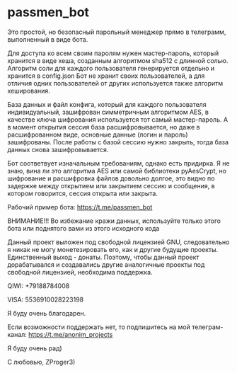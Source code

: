 # passmen_bot

Это простой, но безопасный парольный менеджер прямо в телеграмм, выполненный в виде бота.

Для доступа ко всем своим паролям нужен мастер-пароль, который хранится в виде хеша, созданным алгоритмом sha512 с длинной солью.
Алгоритм соли для каждого пользователя генерируется отдельно и хранится в config.json
Бот не хранит своих пользователей, а для отличия одних пользователей от других используется также алгоритм хеширования.

База данных и файл конфига, который для каждого пользователя индивидуальный, зашифрован симметричным алгоритмом AES, в качестве ключа шифрования используется тот самый мастер-пароль.
А в момент открытия сессия база расшифровывается, но даже в расшифрованном виде, основные данные (логин и пароль) зашифрованы.
После работы с базой сессию нужно закрыть, тогда база данных снова зашифровывается.

Бот соответвует изначальным требованиям, однако есть придирка. Я не знаю, вина ли это алгоритма AES или самой библиотеки pyAesCrypt, но шифрование и расшифровка файлов довольно долгое, это видно по задержке между открытием или закрытием сессию и сообщения, в котором говорится, сессия открыта или закрыта.


Рабочий пример бота: https://t.me/passmen_bot

ВНИМАНИЕ!!! Во избежание кражи данных, используйте только этого бота или поднятого вами из этого исходного кода


Данный проект выложен под свободной лицензией GNU, следовательно я никак не могу монетезировать его, как и другие будущие проекты. Единственный выход - донаты.
Поэтому, чтобы данный проект дорабатывался и создавались другие аналогичные проекты под свободной лицензией, необходима поддержка.


QIWI: +79188784008

VISA: 5536910028223198

Я буду очень благодарен.

Если возможности поддержать нет, то подпишитесь на мой телеграм-канал: https://t.me/anonim_projects

Я буду очень рад)


С любовью, ZProger3)
